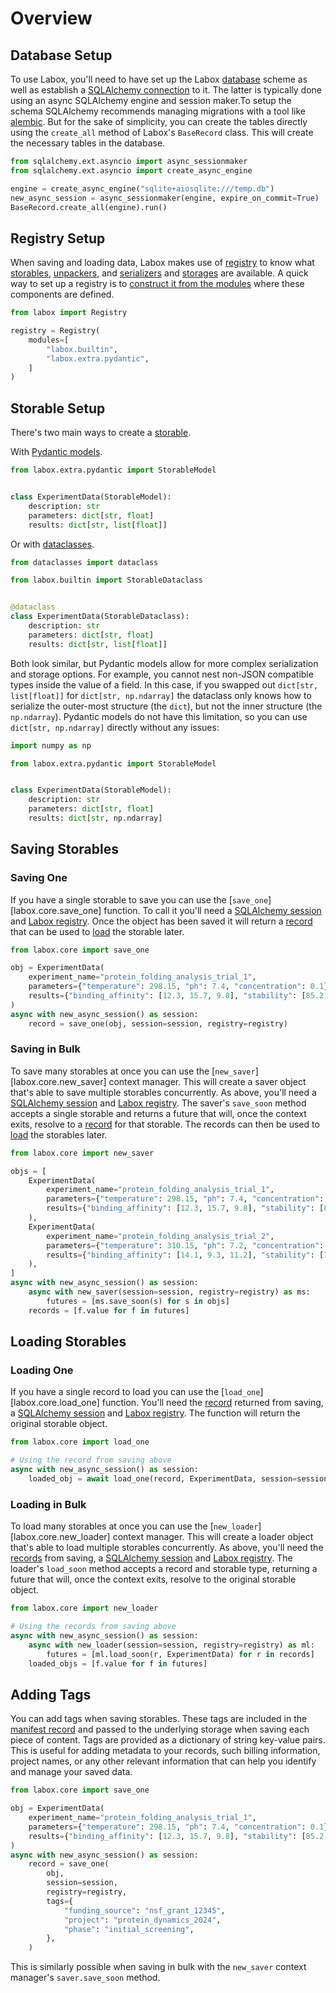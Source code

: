 # Overview

## Database Setup

To use Labox, you'll need to have set up the Labox [database](./concepts/database.md)
scheme as well as establish a
[SQLAlchemy connection](https://docs.sqlalchemy.org/en/20/orm/session_basics.html) to
it. The latter is typically done using an async SQLAlchemy engine and session maker.To
setup the schema SQLAlchemy recommends managing migrations with a tool like
[alembic](https://alembic.sqlalchemy.org/en/latest/). But for the sake of simplicity,
you can create the tables directly using the `create_all` method of Labox's `BaseRecord`
class. This will create the necessary tables in the database.

```python
from sqlalchemy.ext.asyncio import async_sessionmaker
from sqlalchemy.ext.asyncio import create_async_engine

engine = create_async_engine("sqlite+aiosqlite:///temp.db")
new_async_session = async_sessionmaker(engine, expire_on_commit=True)
BaseRecord.create_all(engine).run()
```

## Registry Setup

When saving and loading data, Labox makes use of [registry](./concepts/registry.md) to
know what [storables](./concepts/storables.md), [unpackers](./concepts/unpackers.md),
and [serializers](./concepts/serializers.md) and [storages](./concepts/storages.md) are
available. A quick way to set up a registry is to
[construct it from the modules](../concepts/registry.md#constructing-from-modules) where
these components are defined.

```python
from labox import Registry

registry = Registry(
    modules=[
        "labox.builtin",
        "labox.extra.pydantic",
    ]
)
```

## Storable Setup

There's two main ways to create a [storable](./concepts/storables.md).

With [Pydantic models](../integrations/3rd-party/pydantic.md).

```python
from labox.extra.pydantic import StorableModel


class ExperimentData(StorableModel):
    description: str
    parameters: dict[str, float]
    results: dict[str, list[float]]
```

Or with [dataclasses](../integrations/built-ins/storables.md#dataclasses).

```python
from dataclasses import dataclass

from labox.builtin import StorableDataclass


@dataclass
class ExperimentData(StorableDataclass):
    description: str
    parameters: dict[str, float]
    results: dict[str, list[float]]
```

Both look similar, but Pydantic models allow for more complex serialization and storage
options. For example, you cannot nest non-JSON compatible types inside the value of a
field. In this case, if you swapped out `dict[str, list[float]]` for
`dict[str, np.ndarray]` the dataclass only knows how to serialize the outer-most
structure (the `dict`), but not the inner structure (the `np.ndarray`). Pydantic models
do not have this limitation, so you can use `dict[str, np.ndarray]` directly without any
issues:

```python
import numpy as np

from labox.extra.pydantic import StorableModel


class ExperimentData(StorableModel):
    description: str
    parameters: dict[str, float]
    results: dict[str, np.ndarray]
```

## Saving Storables

### Saving One

If you have a single storable to save you can use the [`save_one`][labox.core.save_one]
function. To call it you'll need a [SQLAlchemy session](#database-setup) and
[Labox registry](#registry-setup). Once the object has been saved it will return a
[record](./concepts/database.md#manifest-records) that can be used to
[load](#loading-one) the storable later.

```python
from labox.core import save_one

obj = ExperimentData(
    experiment_name="protein_folding_analysis_trial_1",
    parameters={"temperature": 298.15, "ph": 7.4, "concentration": 0.1},
    results={"binding_affinity": [12.3, 15.7, 9.8], "stability": [85.2, 78.9, 92.1]},
)
async with new_async_session() as session:
    record = save_one(obj, session=session, registry=registry)
```

### Saving in Bulk

To save many storables at once you can use the [`new_saver`][labox.core.new_saver]
context manager. This will create a saver object that's able to save multiple storables
concurrently. As above, you'll need a [SQLAlchemy session](#database-setup) and
[Labox registry](#registry-setup). The saver's `save_soon` method accepts a single
storable and returns a future that will, once the context exits, resolve to a
[record](./concepts/database.md#manifest-records) for that storable. The records can
then be used to [load](#loading-in-bulk) the storables later.

```python
from labox.core import new_saver

objs = [
    ExperimentData(
        experiment_name="protein_folding_analysis_trial_1",
        parameters={"temperature": 298.15, "ph": 7.4, "concentration": 0.1},
        results={"binding_affinity": [12.3, 15.7, 9.8], "stability": [85.2, 78.9, 92.1]},
    ),
    ExperimentData(
        experiment_name="protein_folding_analysis_trial_2",
        parameters={"temperature": 310.15, "ph": 7.2, "concentration": 0.2},
        results={"binding_affinity": [14.1, 9.3, 11.2], "stability": [79.8, 83.4, 88.7]},
    ),
]
async with new_async_session() as session:
    async with new_saver(session=session, registry=registry) as ms:
        futures = [ms.save_soon(s) for s in objs]
    records = [f.value for f in futures]
```

## Loading Storables

### Loading One

If you have a single record to load you can use the [`load_one`][labox.core.load_one]
function. You'll need the [record](./concepts/database.md#manifest-records) returned
from saving, a [SQLAlchemy session](#database-setup) and
[Labox registry](#registry-setup). The function will return the original storable
object.

```python
from labox.core import load_one

# Using the record from saving above
async with new_async_session() as session:
    loaded_obj = await load_one(record, ExperimentData, session=session, registry=registry)
```

### Loading in Bulk

To load many storables at once you can use the [`new_loader`][labox.core.new_loader]
context manager. This will create a loader object that's able to load multiple storables
concurrently. As above, you'll need the
[records](./concepts/database.md#manifest-records) from saving, a
[SQLAlchemy session](#database-setup) and [Labox registry](#registry-setup). The
loader's `load_soon` method accepts a record and storable type, returning a future that
will, once the context exits, resolve to the original storable object.

```python
from labox.core import new_loader

# Using the records from saving above
async with new_async_session() as session:
    async with new_loader(session=session, registry=registry) as ml:
        futures = [ml.load_soon(r, ExperimentData) for r in records]
    loaded_objs = [f.value for f in futures]
```

## Adding Tags

You can add tags when saving storables. These tags are included in the
[manifest record](./concepts/database.md#manifest-records) and passed to the underlying
storage when saving each piece of content. Tags are provided as a dictionary of string
key-value pairs. This is useful for adding metadata to your records, such billing
information, project names, or any other relevant information that can help you identify
and manage your saved data.

```python
from labox.core import save_one

obj = ExperimentData(
    experiment_name="protein_folding_analysis_trial_1",
    parameters={"temperature": 298.15, "ph": 7.4, "concentration": 0.1},
    results={"binding_affinity": [12.3, 15.7, 9.8], "stability": [85.2, 78.9, 92.1]},
)
async with new_async_session() as session:
    record = save_one(
        obj,
        session=session,
        registry=registry,
        tags={
            "funding_source": "nsf_grant_12345",
            "project": "protein_dynamics_2024",
            "phase": "initial_screening",
        },
    )
```

This is similarly possible when saving in bulk with the `new_saver` context manager's
`saver.save_soon` method.
